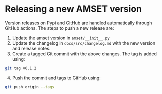 # Releasing a new AMSET version

Version releases on Pypi and GitHub are handled automatically through GitHub
actions. The steps to push a new release are:
1. Update the amset version in `amset/__init__.py`
2. Update the changelog in `docs/src/changelog.md` with the new version and
   release notes.
3. Create a tagged Git commit with the above changes. The tag is added using:
```bash
git tag v0.1.2
```
4. Push the commit and tags to GitHub using:
```bash
git push origin --tags
```
